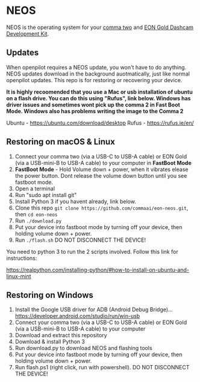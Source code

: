 NEOS
======

NEOS is the operating system for your [comma two](https://comma.ai/shop/products/comma-two-devkit) and [EON Gold Dashcam Development Kit](https://comma.ai/shop/products/eon-gold-dashcam-devkit).

Updates
------

When openpilot requires a NEOS update, you won't have to do anything. NEOS updates download in the background auotmatically, just like normal openpilot updates. This repo is for restoring or recovering your device.

**It is highly recoomended that you use a Mac or usb installation of ubuntu on a flash drive. You can do this using "Rufus", link below. Windows has driver issues and sometimes wont pick up the comma 2 in Fast Boot Mode. Windows also has problems writing the image to the Comma 2**

Ubuntu - https://ubuntu.com/download/desktop
Rufus - https://rufus.ie/en/


Restoring on macOS & Linux
------

1. Connect your comma two (via a USB-C to USB-A cable) or EON Gold (via a USB-mini-B to USB-A cable) to your computer in **FastBoot Mode**
2. **FastBoot Mode** - Hold Volume down + power, when it vibrates elease the power button. Dont release the volume down button until you see fastboot mode.
3. Open a terminal 
4. Run "sudo apt install git"
5. Install Python 3 if you havent already, link below.
6. Clone this repo `git clone https://github.com/commaai/eon-neos.git`, then `cd eon-neos`
7. Run `./download.py`
8. Put your device into fastboot mode by turning off your device, then holding volume down + power.
9. Run `./flash.sh` DO NOT DISCONNECT THE DEVICE!

You need to python 3 to run the 2 scripts involved. Follow this link for instructions:

https://realpython.com/installing-python/#how-to-install-on-ubuntu-and-linux-mint


Restoring on Windows
------
1. Install the Google USB driver for ADB (Android Debug Bridge)... https://developer.android.com/studio/run/win-usb
2. Connect your comma two (via a USB-C to USB-A cable) or EON Gold (via a USB-mini-B to USB-A cable) to your computer
3. Download and extract this repository
4. Download & install Python 3
5. Run download.py to download NEOS and flashing tools
6. Put your device into fastboot mode by turning off your device, then holding volume down + power.
7. Run flash.ps1 (right click, run with powershell). DO NOT DISCONNECT THE DEVICE!
